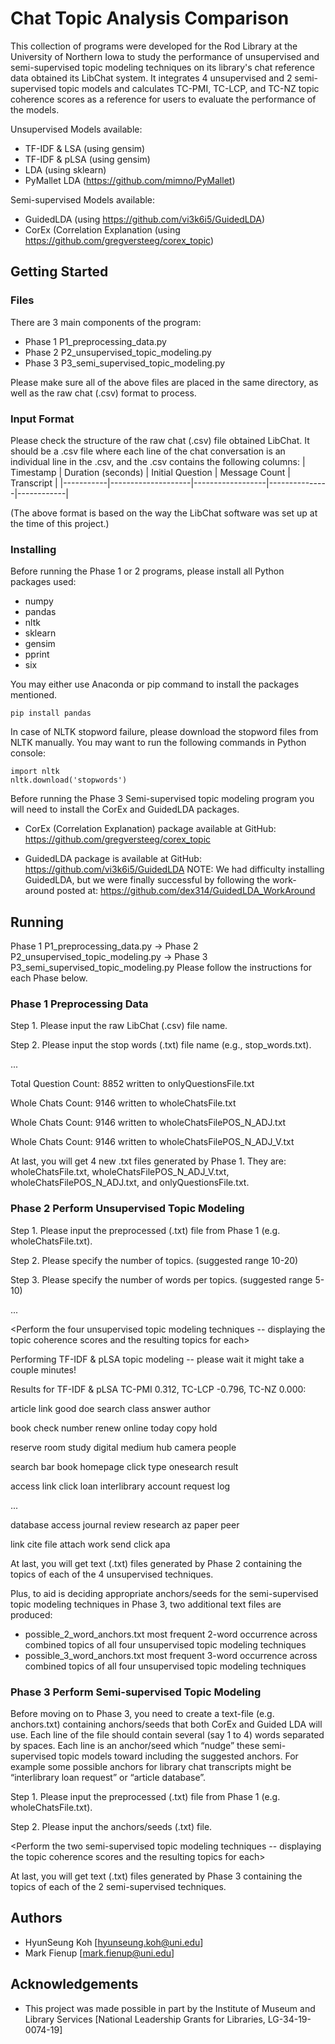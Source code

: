 # Chat Topic Analysis Comparison
This collection of programs were developed for the Rod Library at the University of Northern Iowa to study the performance of unsupervised and semi-supervised topic modeling techniques on its library's chat reference data obtained its LibChat system. It integrates 4 unsupervised and 2 semi-supervised topic models and calculates TC-PMI, TC-LCP, and TC-NZ topic coherence scores as a reference for users to evaluate the performance of the models.

Unsupervised Models available:
* TF-IDF & LSA  (using gensim)
* TF-IDF & pLSA (using gensim)
* LDA (using sklearn)
* PyMallet LDA (https://github.com/mimno/PyMallet)

Semi-supervised Models available:
* GuidedLDA (using https://github.com/vi3k6i5/GuidedLDA)
* CorEx (Correlation Explanation (using https://github.com/gregversteeg/corex_topic)

## Getting Started

### Files

There are 3 main components of the program:
* Phase 1 P1_preprocessing_data.py
* Phase 2 P2_unsupervised_topic_modeling.py
* Phase 3 P3_semi_supervised_topic_modeling.py

Please make sure all of the above files are placed in the same directory, as well as the raw chat (.csv) format to process.

### Input Format

Please check the structure of the raw chat (.csv) file obtained LibChat.  It should be a .csv file where each line of the chat conversation is an individual line in the .csv, and the .csv contains the following columns:
| Timestamp | Duration (seconds) | Initial Question | Message Count | Transcript |
|-----------|--------------------|------------------|---------------|------------|

(The above format is based on the way the LibChat software was set up at the time of this project.)

### Installing

Before running the Phase 1 or 2 programs, please install all Python packages used:

* numpy
* pandas
* nltk
* sklearn
* gensim
* pprint
* six

You may either use Anaconda or pip command to install the packages mentioned.

```
pip install pandas
```

In case of NLTK stopword failure, please download the stopword files from NLTK manually. You may want to run the following commands in Python console:

```
import nltk
nltk.download('stopwords')
```
Before running the Phase 3 Semi-supervised topic modeling program you will need to install the CorEx and GuidedLDA packages.

* CorEx (Correlation Explanation) package available at GitHub:
    https://github.com/gregversteeg/corex_topic

* GuidedLDA package is available at GitHub:
    https://github.com/vi3k6i5/GuidedLDA
    NOTE:  We had difficulty installing GuidedLDA, but we were finally successful
    by following the work-around posted at:
    https://github.com/dex314/GuidedLDA_WorkAround

## Running

Phase 1 P1_preprocessing_data.py  -> Phase 2 P2_unsupervised_topic_modeling.py -> Phase 3 P3_semi_supervised_topic_modeling.py
Please follow the instructions for each Phase below.

### Phase 1 Preprocessing Data

Step 1. Please input the raw LibChat (.csv) file name.

Step 2. Please input the stop words (.txt) file name (e.g., stop_words.txt).

...

Total Question Count: 8852 written to onlyQuestionsFile.txt

Whole Chats Count: 9146 written to wholeChatsFile.txt

Whole Chats Count: 9146 written to wholeChatsFilePOS_N_ADJ.txt

Whole Chats Count: 9146 written to wholeChatsFilePOS_N_ADJ_V.txt

At last, you will get 4 new .txt files generated by Phase 1.  They are: wholeChatsFile.txt, wholeChatsFilePOS_N_ADJ_V.txt, 
wholeChatsFilePOS_N_ADJ.txt, and onlyQuestionsFile.txt.

### Phase 2 Perform Unsupervised Topic Modeling

Step 1. Please input the preprocessed (.txt) file from Phase 1 (e.g. wholeChatsFile.txt).

Step 2. Please specify the number of topics. (suggested range 10-20)

Step 3. Please specify the number of words per topics. (suggested range 5-10)

... 

<Perform the four unsupervised topic modeling techniques -- displaying the topic coherence scores and the resulting topics for each>

Performing TF-IDF & pLSA topic modeling -- please wait it might take a couple minutes!

Results for TF-IDF & pLSA  TC-PMI 0.312, TC-LCP -0.796, TC-NZ 0.000:

article link good doe search class answer author

book check number renew online today copy hold

reserve room study digital medium hub camera people

search bar book homepage click type onesearch result

access link click loan interlibrary account request log

...

database access journal review research az paper peer

link cite file attach work send click apa

At last, you will get text (.txt) files generated by Phase 2 containing the topics of each of the 4 unsupervised techniques.

Plus, to aid is deciding appropriate anchors/seeds for the semi-supervised topic modeling techniques in Phase 3, two additional text files are produced:
* possible_2_word_anchors.txt most frequent 2-word occurrence across combined topics of all four unsupervised topic modeling techniques
* possible_3_word_anchors.txt most frequent 3-word occurrence across combined topics of all four unsupervised topic modeling techniques

### Phase 3 Perform Semi-supervised Topic Modeling

Before moving on to Phase 3, you need to create a text-file (e.g. anchors.txt) containing anchors/seeds that both CorEx and Guided LDA will use. Each line of the file should contain several (say 1 to 4) words separated by spaces.  Each line is an anchor/seed which “nudge” these semi-supervised topic models toward including the suggested anchors. For example some possible anchors for library chat transcripts might be “interlibrary loan request” or “article database”.

Step 1. Please input the preprocessed (.txt) file from Phase 1 (e.g. wholeChatsFile.txt).

Step 2. Please input the anchors/seeds (.txt) file.

<Perform the two semi-supervised topic modeling techniques -- displaying the topic coherence scores and the resulting topics for each>
    
At last, you will get text (.txt) files generated by Phase 3 containing the topics of each of the 2 semi-supervised techniques.

## Authors

* HyunSeung Koh [hyunseung.koh@uni.edu]
* Mark Fienup [mark.fienup@uni.edu]

## Acknowledgements
* This project was made possible in part by the Institute of Museum and Library Services [National Leadership Grants for Libraries, LG-34-19-0074-19]
